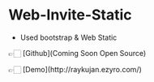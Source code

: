 # Web-Invite-Static

- Used bootstrap & Web Static

👉🏻 [Github](Coming Soon Open Source)
<p>👉🏻 [Demo](http://raykujan.ezyro.com/)<p>
